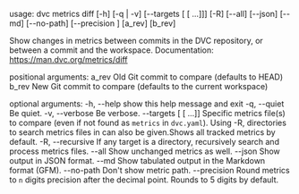 usage: dvc metrics diff [-h] [-q | -v] [--targets [<paths> [<paths> ...]]]
                        [-R] [--all] [--json] [--md] [--no-path]
                        [--precision <n>]
                        [a_rev] [b_rev]

Show changes in metrics between commits in the DVC repository, or between a commit and the workspace.
Documentation: <https://man.dvc.org/metrics/diff>

positional arguments:
  a_rev                 Old Git commit to compare (defaults to HEAD)
  b_rev                 New Git commit to compare (defaults to the current
                        workspace)

optional arguments:
  -h, --help            show this help message and exit
  -q, --quiet           Be quiet.
  -v, --verbose         Be verbose.
  --targets [<paths> [<paths> ...]]
                        Specific metrics file(s) to compare (even if not found
                        as `metrics` in `dvc.yaml`). Using -R, directories to
                        search metrics files in can also be given.Shows all
                        tracked metrics by default.
  -R, --recursive       If any target is a directory, recursively search and
                        process metrics files.
  --all                 Show unchanged metrics as well.
  --json                Show output in JSON format.
  --md                  Show tabulated output in the Markdown format (GFM).
  --no-path             Don't show metric path.
  --precision <n>       Round metrics to `n` digits precision after the
                        decimal point. Rounds to 5 digits by default.
